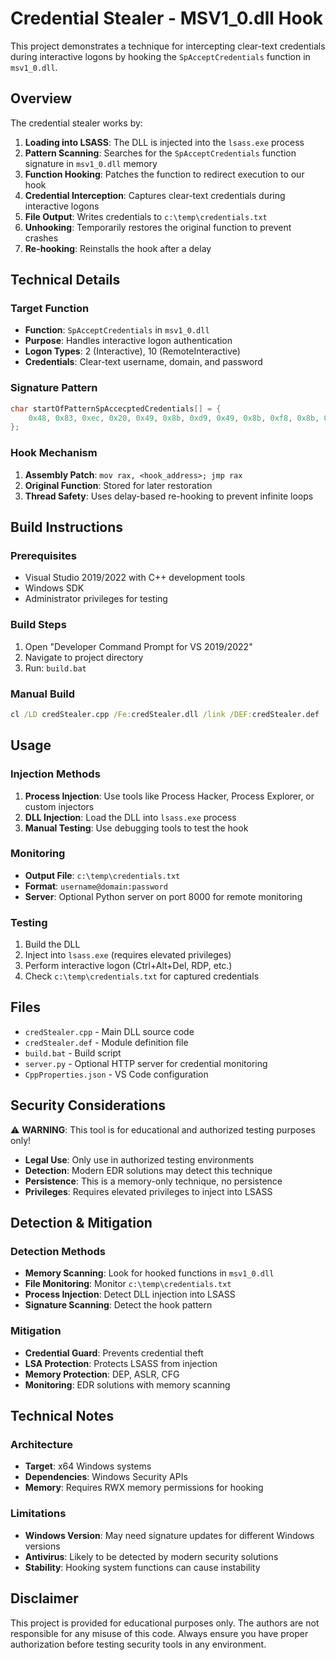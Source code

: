 # Credential Stealer - MSV1_0.dll Hook

This project demonstrates a technique for intercepting clear-text credentials during interactive logons by hooking the `SpAcceptCredentials` function in `msv1_0.dll`.

## Overview

The credential stealer works by:

1. **Loading into LSASS**: The DLL is injected into the `lsass.exe` process
2. **Pattern Scanning**: Searches for the `SpAcceptCredentials` function signature in `msv1_0.dll` memory
3. **Function Hooking**: Patches the function to redirect execution to our hook
4. **Credential Interception**: Captures clear-text credentials during interactive logons
5. **File Output**: Writes credentials to `c:\temp\credentials.txt`
6. **Unhooking**: Temporarily restores the original function to prevent crashes
7. **Re-hooking**: Reinstalls the hook after a delay

## Technical Details

### Target Function
- **Function**: `SpAcceptCredentials` in `msv1_0.dll`
- **Purpose**: Handles interactive logon authentication
- **Logon Types**: 2 (Interactive), 10 (RemoteInteractive)
- **Credentials**: Clear-text username, domain, and password

### Signature Pattern
```cpp
char startOfPatternSpAccecptedCredentials[] = { 
    0x48, 0x83, 0xec, 0x20, 0x49, 0x8b, 0xd9, 0x49, 0x8b, 0xf8, 0x8b, 0xf1, 0x48 
};
```

### Hook Mechanism
1. **Assembly Patch**: `mov rax, <hook_address>; jmp rax`
2. **Original Function**: Stored for later restoration
3. **Thread Safety**: Uses delay-based re-hooking to prevent infinite loops

## Build Instructions

### Prerequisites
- Visual Studio 2019/2022 with C++ development tools
- Windows SDK
- Administrator privileges for testing

### Build Steps
1. Open "Developer Command Prompt for VS 2019/2022"
2. Navigate to project directory
3. Run: `build.bat`

### Manual Build
```cmd
cl /LD credStealer.cpp /Fe:credStealer.dll /link /DEF:credStealer.def
```

## Usage

### Injection Methods
1. **Process Injection**: Use tools like Process Hacker, Process Explorer, or custom injectors
2. **DLL Injection**: Load the DLL into `lsass.exe` process
3. **Manual Testing**: Use debugging tools to test the hook

### Monitoring
- **Output File**: `c:\temp\credentials.txt`
- **Format**: `username@domain:password`
- **Server**: Optional Python server on port 8000 for remote monitoring

### Testing
1. Build the DLL
2. Inject into `lsass.exe` (requires elevated privileges)
3. Perform interactive logon (Ctrl+Alt+Del, RDP, etc.)
4. Check `c:\temp\credentials.txt` for captured credentials

## Files

- `credStealer.cpp` - Main DLL source code
- `credStealer.def` - Module definition file
- `build.bat` - Build script
- `server.py` - Optional HTTP server for credential monitoring
- `CppProperties.json` - VS Code configuration

## Security Considerations

⚠️ **WARNING**: This tool is for educational and authorized testing purposes only!

- **Legal Use**: Only use in authorized testing environments
- **Detection**: Modern EDR solutions may detect this technique
- **Persistence**: This is a memory-only technique, no persistence
- **Privileges**: Requires elevated privileges to inject into LSASS

## Detection & Mitigation

### Detection Methods
- **Memory Scanning**: Look for hooked functions in `msv1_0.dll`
- **File Monitoring**: Monitor `c:\temp\credentials.txt`
- **Process Injection**: Detect DLL injection into LSASS
- **Signature Scanning**: Detect the hook pattern

### Mitigation
- **Credential Guard**: Prevents credential theft
- **LSA Protection**: Protects LSASS from injection
- **Memory Protection**: DEP, ASLR, CFG
- **Monitoring**: EDR solutions with memory scanning

## Technical Notes

### Architecture
- **Target**: x64 Windows systems
- **Dependencies**: Windows Security APIs
- **Memory**: Requires RWX memory permissions for hooking

### Limitations
- **Windows Version**: May need signature updates for different Windows versions
- **Antivirus**: Likely to be detected by modern security solutions
- **Stability**: Hooking system functions can cause instability

## Disclaimer

This project is provided for educational purposes only. The authors are not responsible for any misuse of this code. Always ensure you have proper authorization before testing security tools in any environment. 